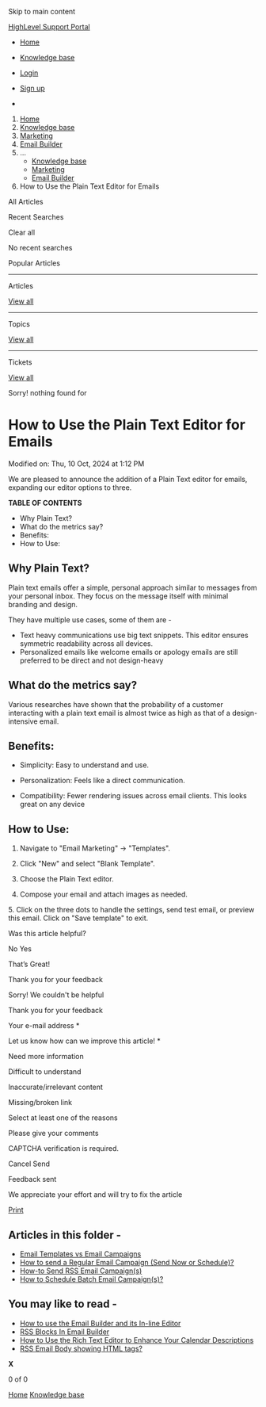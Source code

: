 Skip to main content

[ HighLevel Support Portal ](https://help.gohighlevel.com)

  * [ Home ](/support/home)
  * [ Knowledge base ](/support/solutions)

  * [Login](/support/login)
  * [Sign up](/support/signup)
  * 

  1. [Home](/support/home)
  2. [Knowledge base](/support/solutions)
  3. [Marketing](/support/solutions/48000449565)
  4. [Email Builder](/support/solutions/folders/48000676548)
  5. ... 
     * [Knowledge base](/support/solutions)
     * [Marketing](/support/solutions/48000449565)
     * [Email Builder](/support/solutions/folders/48000676548)
  6. How to Use the Plain Text Editor for Emails

All  Articles 

Recent Searches

Clear all

No recent searches

Popular Articles

* * *

Articles

[View all](/support/search/solutions)

* * *

Topics

[View all](/support/search/topics)

* * *

Tickets

[View all](/support/search/tickets)

Sorry! nothing found for   

# How to Use the Plain Text Editor for Emails

Modified on: Thu, 10 Oct, 2024 at 1:12 PM

We are pleased to announce the addition of a Plain Text editor for emails, expanding our editor options to three.

**TABLE OF CONTENTS**

  * Why Plain Text?
  * What do the metrics say?
  * Benefits:
  * How to Use:

## **Why Plain Text?**

Plain text emails offer a simple, personal approach similar to messages from your personal inbox. They focus on the message itself with minimal branding and design.

They have multiple use cases, some of them are -

  * Text heavy communications use big text snippets. This editor ensures symmetric readability across all devices.
  * Personalized emails like welcome emails or apology emails are still preferred to be direct and not design-heavy

## **What do the metrics say?**

Various researches have shown that the probability of a customer interacting with a plain text email is almost twice as high as that of a design-intensive email. 

## **Benefits:**

  * Simplicity: Easy to understand and use.

  * Personalization: Feels like a direct communication.

  * Compatibility: Fewer rendering issues across email clients. This looks great on any device

## **How to Use:**

  1. Navigate to "Email Marketing" -> "Templates".  

  2. Click "New" and select "Blank Template".  

  3. Choose the Plain Text editor.  

  4. Compose your email and attach images as needed.  

5\. Click on the three dots to handle the settings, send test email, or preview this email. Click on "Save template" to exit.  

Was this article helpful?

No  Yes 

That’s Great!

Thank you for your feedback

Sorry! We couldn't be helpful

Thank you for your feedback

Your e-mail address *

Let us know how can we improve this article! *

Need more information 

Difficult to understand 

Inaccurate/irrelevant content 

Missing/broken link 

Select at least one of the reasons 

Please give your comments 

CAPTCHA verification is required. 

Cancel  Send 

Feedback sent

We appreciate your effort and will try to fix the article

[Print](javascript:print\(\))

## Articles in this folder -

  * [Email Templates vs Email Campaigns](/support/solutions/articles/48001215255-email-templates-vs-email-campaigns)
  * [How to send a Regular Email Campaign (Send Now or Schedule)?](/support/solutions/articles/48001215263-how-to-send-a-regular-email-campaign-send-now-or-schedule-)
  * [How-to Send RSS Email Campaign(s)](/support/solutions/articles/48001215372-how-to-send-rss-email-campaign-s-)
  * [How to Schedule Batch Email Campaign(s)?](/support/solutions/articles/48001215379-how-to-schedule-batch-email-campaign-s-)

## You may like to read -

  * [How to use the Email Builder and its In-line Editor](/support/solutions/articles/155000000087-how-to-use-the-email-builder-and-its-in-line-editor)
  * [RSS Blocks In Email Builder](/support/solutions/articles/48001201780-rss-blocks-in-email-builder)
  * [How to Use the Rich Text Editor to Enhance Your Calendar Descriptions](/support/solutions/articles/155000003059-how-to-use-the-rich-text-editor-to-enhance-your-calendar-descriptions)
  * [RSS Email Body showing HTML tags?](/support/solutions/articles/48001202219-rss-email-body-showing-html-tags-)

**X**

0 of 0 []()

[Home](/support/home) [Knowledge base](/support/solutions)

